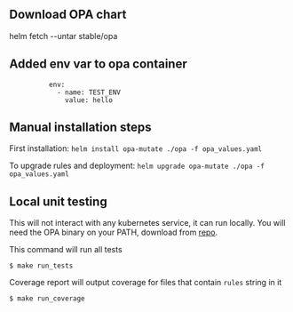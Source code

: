 
## Download OPA chart
helm fetch --untar stable/opa

## Added env var to opa container
```
          env:
            - name: TEST_ENV
              value: hello
```

## Manual installation steps
First installation:
`helm install opa-mutate ./opa -f opa_values.yaml`

To upgrade rules and deployment:
`helm upgrade opa-mutate ./opa -f opa_values.yaml`

## Local unit testing
This will not interact with any kubernetes service, it can run locally. You will need the OPA binary on your PATH, download from [repo](https://github.com/open-policy-agent/opa/releases).

This command will run all tests

`$ make run_tests`

Coverage report will output coverage for files that contain `rules` string in it

`$ make run_coverage`